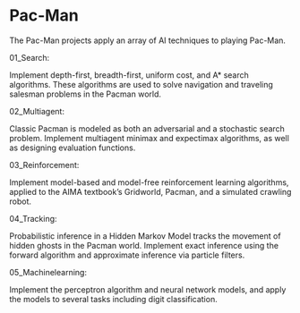 # Pac-Man
The Pac-Man projects apply an array of AI techniques to playing Pac-Man.

01_Search:

Implement depth-first, breadth-first, uniform cost, and A* search algorithms. These algorithms are used to solve navigation and traveling salesman problems in the Pacman world.

02_Multiagent:

Classic Pacman is modeled as both an adversarial and a stochastic search problem. Implement multiagent minimax and expectimax algorithms, as well as designing evaluation functions.

03_Reinforcement:

Implement model-based and model-free reinforcement learning algorithms, applied to the AIMA textbook’s Gridworld, Pacman, and a simulated crawling robot.

04_Tracking:

Probabilistic inference in a Hidden Markov Model tracks the movement of hidden ghosts in the Pacman world. Implement exact inference using the forward algorithm and approximate inference via particle filters.

05_Machinelearning:

Implement the perceptron algorithm and neural network models, and apply the models to several tasks including digit classification.

